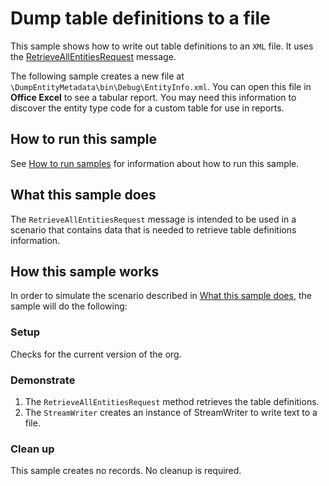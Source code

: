 # Dump table definitions to a file

This sample shows how to write out table definitions to an `XML` file. It uses the [RetrieveAllEntitiesRequest](https://docs.microsoft.com/dotnet/api/microsoft.xrm.sdk.messages.retrieveallentitiesrequest?view=dynamics-general-ce-9) message.

The following sample creates a new file at `\DumpEntityMetadata\bin\Debug\EntityInfo.xml`. You can open this file in **Office Excel** to see a tabular report. You may need this information to discover the entity type code for a custom table for use in reports.

## How to run this sample

See [How to run samples](https://github.com/microsoft/PowerApps-Samples/blob/master/dataverse/README.md) for information about how to run this sample.

## What this sample does

The `RetrieveAllEntitiesRequest` message is intended to be used in a scenario that contains data that is needed to retrieve table definitions information.

## How this sample works

In order to simulate the scenario described in [What this sample does](#what-this-sample-does), the sample will do the following:

### Setup

Checks for the current version of the org.

### Demonstrate

1. The `RetrieveAllEntitiesRequest` method retrieves the table definitions. 
1. The `StreamWriter` creates an instance of StreamWriter to write text to a file.

### Clean up

This sample creates no records. No cleanup is required.


